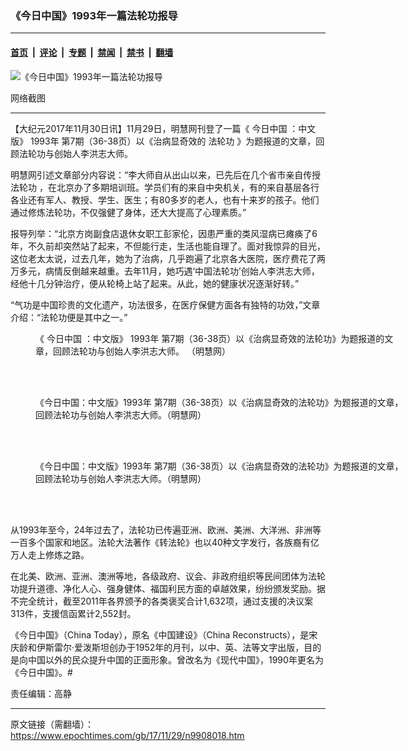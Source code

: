 ### 《今日中国》1993年一篇法轮功报导

---

#### [首页](../../../..?n9908018) &nbsp;|&nbsp; [评论](../../../../../epoch-comment?n9908018) &nbsp;|&nbsp; [专题](../../../../../epoch-special?n9908018) &nbsp;|&nbsp; [禁闻](../../../../../epoch-news?n9908018) &nbsp;|&nbsp; [禁书](../../../../../books?n9908018) &nbsp;|&nbsp; [翻墙](https://github.com/gfw-breaker/nogfw/blob/master/README.md?n9908018)


<div><img alt="《今日中国》1993年一篇法轮功报导" class="attachment-djy_600_400 size-djy_600_400 wp-post-image" src="https://i.epochtimes.com/assets/uploads/2017/11/2017-11-28-china-news-report-600x400.png"/>
<div class="caption">
 <p>
  网络截图
 </p>
</div></div><hr/><div class="post_content" id="artbody" itemprop="articleBody">
 <!-- article content begin -->
 <p>
  【大纪元2017年11月30日讯】11月29日，明慧网刊登了一篇《
  <ok href="https://www.epochtimes.com/gb/tag/%E4%BB%8A%E6%97%A5%E4%B8%AD%E5%9B%BD.html">
   今日中国
  </ok>
  ：中文版》
  <ok href="https://www.epochtimes.com/gb/tag/1993%E5%B9%B4.html">
   1993年
  </ok>
  第7期（36-38页）以《治病显奇效的
  <ok href="https://www.epochtimes.com/gb/tag/%E6%B3%95%E8%BD%AE%E5%8A%9F.html">
   法轮功
  </ok>
  》为题报道的文章，回顾法轮功与创始人李洪志大师。
 </p>
 <p>
  明慧网引述文章部分内容说：“李大师自从出山以来，已先后在几个省市亲自传授
  <ok href="https://www.epochtimes.com/gb/tag/%E6%B3%95%E8%BD%AE%E5%8A%9F.html">
   法轮功
  </ok>
  ，在北京办了多期培训班。学员们有的来自中央机关，有的来自基层各行各业还有军人、教授、学生、医生；有80多岁的老人，也有十来岁的孩子。他们通过修炼法轮功，不仅强健了身体，还大大提高了心理素质。”
 </p>
 <p>
  报导列举：“北京方岗副食店退休女职工彭家伦，因患严重的类风湿病已瘫痪了6年，不久前却突然站了起来，不但能行走，生活也能自理了。面对我惊异的目光，这位老太太说，过去几年，她为了治病，几乎跑遍了北京各大医院，医疗费花了两万多元，病情反倒越来越重。去年11月，她巧遇‘中国法轮功’创始人李洪志大师，经他十几分钟治疗，便从轮椅上站了起来。从此，她的健康状况逐渐好转。”
 </p>
 <p>
  “气功是中国珍贵的文化遗产，功法很多，在医疗保健方面各有独特的功效，”文章介绍：“法轮功便是其中之一。”
 </p>
 <figure aria-describedby="caption-attachment-9908049" class="wp-caption aligncenter" id="attachment_9908049" style="width: 600px">
  <ok href="https://i.epochtimes.com/assets/uploads/2017/11/2017-11-28-china-news-falungong_page_1.jpg" target="_blank">
   <img alt="" class="size-large wp-image-9908049" src="https://i.epochtimes.com/assets/uploads/2017/11/2017-11-28-china-news-falungong_page_1-600x796.jpg"/>
  </ok>
  <br/><figcaption class="wp-caption-text" id="caption-attachment-9908049">
   《
   <ok href="https://www.epochtimes.com/gb/tag/%E4%BB%8A%E6%97%A5%E4%B8%AD%E5%9B%BD.html">
    今日中国
   </ok>
   ：中文版》
   <ok href="https://www.epochtimes.com/gb/tag/1993%E5%B9%B4.html">
    1993年
   </ok>
   第7期（36-38页）以《治病显奇效的法轮功》为题报道的文章，回顾法轮功与创始人李洪志大师。 （明慧网）
  </figcaption><br/>
 </figure><br/>
 <figure aria-describedby="caption-attachment-9908055" class="wp-caption aligncenter" id="attachment_9908055" style="width: 600px">
  <ok href="https://i.epochtimes.com/assets/uploads/2017/11/2017-11-28-china-news-falungong_page_2.jpg" target="_blank">
   <img alt="" class="size-large wp-image-9908055" src="https://i.epochtimes.com/assets/uploads/2017/11/2017-11-28-china-news-falungong_page_2-600x796.jpg"/>
  </ok>
  <br/><figcaption class="wp-caption-text" id="caption-attachment-9908055">
   《今日中国：中文版》1993年 第7期（36-38页）以《治病显奇效的法轮功》为题报道的文章，回顾法轮功与创始人李洪志大师。（明慧网）
  </figcaption><br/>
 </figure><br/>
 <figure aria-describedby="caption-attachment-9908052" class="wp-caption aligncenter" id="attachment_9908052" style="width: 600px">
  <ok href="https://i.epochtimes.com/assets/uploads/2017/11/2017-11-28-china-news-falungong_page_3.jpg" target="_blank">
   <img alt="" class="size-large wp-image-9908052" src="https://i.epochtimes.com/assets/uploads/2017/11/2017-11-28-china-news-falungong_page_3-600x796.jpg"/>
  </ok>
  <br/><figcaption class="wp-caption-text" id="caption-attachment-9908052">
   《今日中国：中文版》1993年 第7期（36-38页）以《治病显奇效的法轮功》为题报道的文章，回顾法轮功与创始人李洪志大师。（明慧网）
  </figcaption><br/>
 </figure><br/>
 <p>
  从1993年至今，24年过去了，法轮功已传遍亚洲、欧洲、美洲、大洋洲、非洲等一百多个国家和地区。法轮大法著作《转法轮》也以40种文字发行，各族裔有亿万人走上修炼之路。
 </p>
 <p>
  在北美、欧洲、亚洲、澳洲等地，各级政府、议会、非政府组织等民间团体为法轮功提升道德、净化人心、强身健体、福国利民方面的卓越效果，纷纷颁发奖励。据不完全统计，截至2011年各界颁予的各类褒奖合计1,632项，通过支援的决议案313件，支援信函累计2,552封。
 </p>
 <p>
  《今日中国》（China Today），原名《中国建设》（China Reconstructs），是宋庆龄和伊斯雷尔·爱泼斯坦创办于1952年的月刊，以中、英、法等文字出版，目的是向中国以外的民众提升中国的正面形象。曾改名为《现代中国》，1990年更名为《今日中国》。#
 </p>
 <p>
  责任编辑：高静
 </p>
 <!-- article content end -->
 <div id="below_article_ad">
 </div>
</div>


---

原文链接（需翻墙）：https://www.epochtimes.com/gb/17/11/29/n9908018.htm